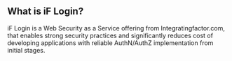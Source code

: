 ## What is iF Login?

iF Login is a Web Security as a Service offering from Integratingfactor.com, that enables strong security practices and significantly reduces cost of developing applications with reliable AuthN/AuthZ implementation from initial stages.
